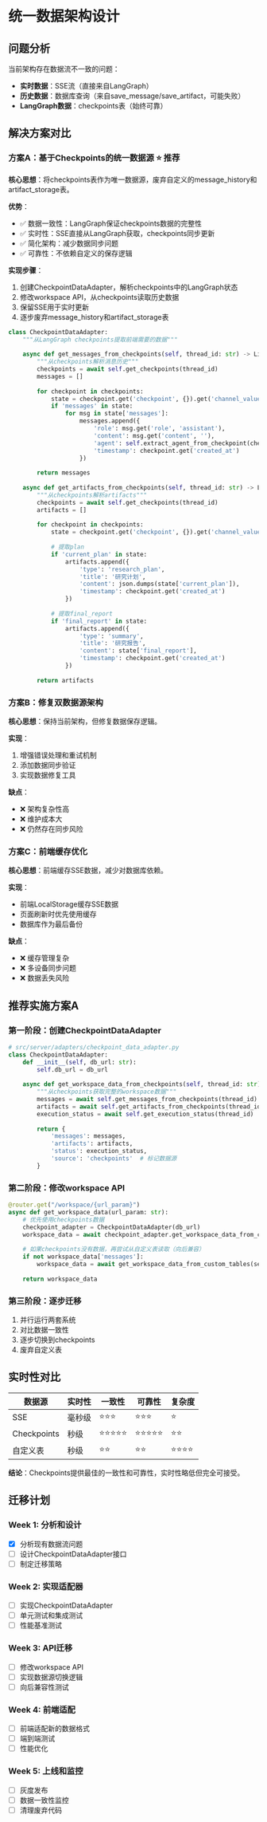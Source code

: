 # 统一数据架构设计

## 问题分析

当前架构存在数据流不一致的问题：
- **实时数据**：SSE流（直接来自LangGraph）
- **历史数据**：数据库查询（来自save_message/save_artifact，可能失败）
- **LangGraph数据**：checkpoints表（始终可靠）

## 解决方案对比

### 方案A：基于Checkpoints的统一数据源 ⭐ 推荐

**核心思想**：将checkpoints表作为唯一数据源，废弃自定义的message_history和artifact_storage表。

**优势**：
- ✅ 数据一致性：LangGraph保证checkpoints数据的完整性
- ✅ 实时性：SSE直接从LangGraph获取，checkpoints同步更新
- ✅ 简化架构：减少数据同步问题
- ✅ 可靠性：不依赖自定义的保存逻辑

**实现步骤**：
1. 创建CheckpointDataAdapter，解析checkpoints中的LangGraph状态
2. 修改workspace API，从checkpoints读取历史数据
3. 保留SSE用于实时更新
4. 逐步废弃message_history和artifact_storage表

```python
class CheckpointDataAdapter:
    """从LangGraph checkpoints提取前端需要的数据"""
    
    async def get_messages_from_checkpoints(self, thread_id: str) -> List[Message]:
        """从checkpoints解析消息历史"""
        checkpoints = await self.get_checkpoints(thread_id)
        messages = []
        
        for checkpoint in checkpoints:
            state = checkpoint.get('checkpoint', {}).get('channel_values', {})
            if 'messages' in state:
                for msg in state['messages']:
                    messages.append({
                        'role': msg.get('role', 'assistant'),
                        'content': msg.get('content', ''),
                        'agent': self.extract_agent_from_checkpoint(checkpoint),
                        'timestamp': checkpoint.get('created_at')
                    })
        
        return messages
    
    async def get_artifacts_from_checkpoints(self, thread_id: str) -> List[Artifact]:
        """从checkpoints解析artifacts"""
        checkpoints = await self.get_checkpoints(thread_id)
        artifacts = []
        
        for checkpoint in checkpoints:
            state = checkpoint.get('checkpoint', {}).get('channel_values', {})
            
            # 提取plan
            if 'current_plan' in state:
                artifacts.append({
                    'type': 'research_plan',
                    'title': '研究计划',
                    'content': json.dumps(state['current_plan']),
                    'timestamp': checkpoint.get('created_at')
                })
            
            # 提取final_report
            if 'final_report' in state:
                artifacts.append({
                    'type': 'summary',
                    'title': '研究报告',
                    'content': state['final_report'],
                    'timestamp': checkpoint.get('created_at')
                })
        
        return artifacts
```

### 方案B：修复双数据源架构

**核心思想**：保持当前架构，但修复数据保存逻辑。

**实现**：
1. 增强错误处理和重试机制
2. 添加数据同步验证
3. 实现数据修复工具

**缺点**：
- ❌ 架构复杂性高
- ❌ 维护成本大
- ❌ 仍然存在同步风险

### 方案C：前端缓存优化

**核心思想**：前端缓存SSE数据，减少对数据库依赖。

**实现**：
- 前端LocalStorage缓存SSE数据
- 页面刷新时优先使用缓存
- 数据库作为最后备份

**缺点**：
- ❌ 缓存管理复杂
- ❌ 多设备同步问题
- ❌ 数据丢失风险

## 推荐实施方案A

### 第一阶段：创建CheckpointDataAdapter
```python
# src/server/adapters/checkpoint_data_adapter.py
class CheckpointDataAdapter:
    def __init__(self, db_url: str):
        self.db_url = db_url
    
    async def get_workspace_data_from_checkpoints(self, thread_id: str) -> Dict:
        """从checkpoints获取完整的workspace数据"""
        messages = await self.get_messages_from_checkpoints(thread_id)
        artifacts = await self.get_artifacts_from_checkpoints(thread_id)
        execution_status = await self.get_execution_status(thread_id)
        
        return {
            'messages': messages,
            'artifacts': artifacts,
            'status': execution_status,
            'source': 'checkpoints'  # 标记数据源
        }
```

### 第二阶段：修改workspace API
```python
@router.get("/workspace/{url_param}")
async def get_workspace_data(url_param: str):
    # 优先使用checkpoints数据
    checkpoint_adapter = CheckpointDataAdapter(db_url)
    workspace_data = await checkpoint_adapter.get_workspace_data_from_checkpoints(thread_id)
    
    # 如果checkpoints没有数据，再尝试从自定义表读取（向后兼容）
    if not workspace_data['messages']:
        workspace_data = await get_workspace_data_from_custom_tables(session_id)
    
    return workspace_data
```

### 第三阶段：逐步迁移
1. 并行运行两套系统
2. 对比数据一致性
3. 逐步切换到checkpoints
4. 废弃自定义表

## 实时性对比

| 数据源 | 实时性 | 一致性 | 可靠性 | 复杂度 |
|--------|--------|--------|--------|--------|
| SSE | 毫秒级 | ⭐⭐⭐ | ⭐⭐⭐ | ⭐ |
| Checkpoints | 秒级 | ⭐⭐⭐⭐⭐ | ⭐⭐⭐⭐⭐ | ⭐⭐ |
| 自定义表 | 秒级 | ⭐⭐ | ⭐⭐ | ⭐⭐⭐⭐ |

**结论**：Checkpoints提供最佳的一致性和可靠性，实时性略低但完全可接受。

## 迁移计划

### Week 1: 分析和设计
- [x] 分析现有数据流问题
- [ ] 设计CheckpointDataAdapter接口
- [ ] 制定迁移策略

### Week 2: 实现适配器
- [ ] 实现CheckpointDataAdapter
- [ ] 单元测试和集成测试
- [ ] 性能基准测试

### Week 3: API迁移
- [ ] 修改workspace API
- [ ] 实现数据源切换逻辑
- [ ] 向后兼容性测试

### Week 4: 前端适配
- [ ] 前端适配新的数据格式
- [ ] 端到端测试
- [ ] 性能优化

### Week 5: 上线和监控
- [ ] 灰度发布
- [ ] 数据一致性监控
- [ ] 清理废弃代码 